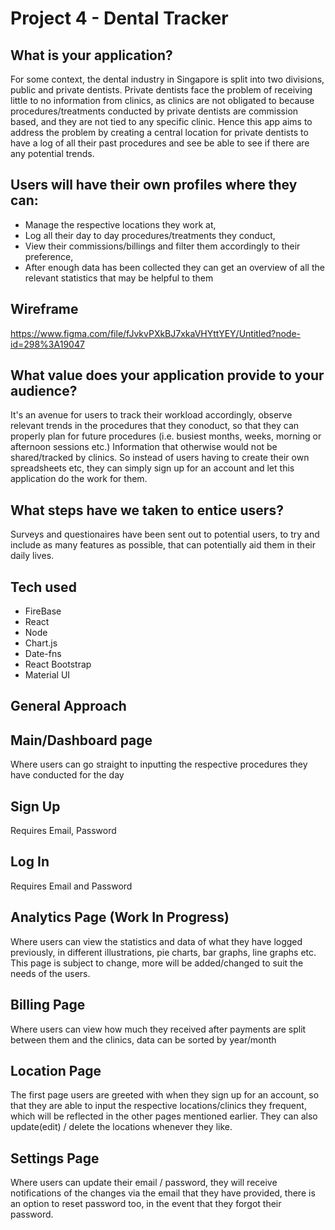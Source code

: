 # Project 4 - Dental Tracker

## What is your application? 

For some context, the dental industry in Singapore is split into two divisions, public and private dentists. Private dentists face the problem of receiving little to no information from clinics, as clinics are not obligated to because procedures/treatments conducted by private dentists are commission based, and they are not tied to any specific clinic. 
Hence this app aims to address the problem by creating a central location for private dentists to have a log of all their past procedures and see be able to see if there are any potential trends.

## Users will have their own profiles where they can: 
* Manage the respective locations they work at,
* Log all their day to day procedures/treatments they conduct,
* View their commissions/billings and filter them accordingly to their preference,
* After enough data has been collected they can get an overview of all the relevant statistics that may be helpful to them

## Wireframe
https://www.figma.com/file/fJvkvPXkBJ7xkaVHYttYEY/Untitled?node-id=298%3A19047

## What value does your application provide to your audience?
It's an avenue for users to track their workload accordingly, observe relevant trends in the procedures that they conoduct, so that they can properly plan for future procedures (i.e. busiest months, weeks, morning or afternoon sessions etc.) Information that otherwise would not be shared/tracked by clinics. 
So instead of users having to create their own spreadsheets etc, they can simply sign up for an account and let this application do the work for them.
 
## What steps have we taken to entice users?
Surveys and questionaires have been sent out to potential users, to try and include as many features as possible, that can potentially aid them in their daily lives. 
 
## Tech used
* FireBase
* React
* Node
* Chart.js
* Date-fns
* React Bootstrap
* Material UI
 
## General Approach
## Main/Dashboard page
Where users can go straight to inputting the respective procedures they have conducted for the day
 
## Sign Up
Requires Email, Password
 
## Log In
Requires Email and Password

## Analytics Page (Work In Progress)
Where users can view the statistics and data of what they have logged previously, in different illustrations, pie charts, bar graphs, line graphs etc. This page is subject to change, more will be added/changed to suit the needs of the users.
 
## Billing Page
Where users can view how much they received after payments are split between them and the clinics, data can be sorted by year/month
 
## Location Page
The first page users are greeted with when they sign up for an account, so that they are able to input the respective locations/clinics they frequent, which will be reflected in the other pages mentioned earlier. They can also update(edit) / delete the locations whenever they like.
 
## Settings Page
Where users can update their email / password, they will receive notifications of the changes via the email that they have provided, there is an option to reset password too, in the event that they forgot their password.

